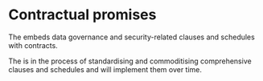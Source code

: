 # Contractual promises

The embeds data governance and security-related clauses and schedules with contracts.

The is in the process of standardising and commoditising comprehensive clauses and schedules and will implement them over time.

